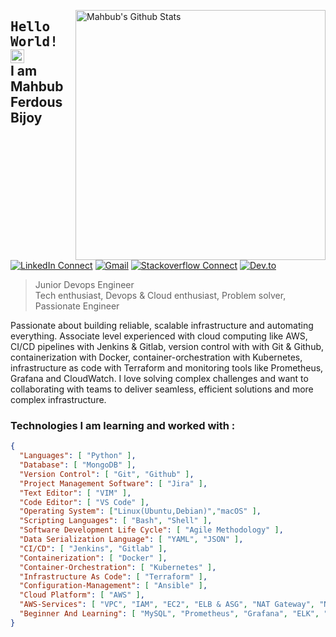 [<img align="right" width="400" src="https://github-readme-stats.vercel.app/api?username=Mahbub-Ferdous&&show_icons=true&theme=tokyonight&count_private=true" alt="Mahbub's Github Stats"/>](https://github.com/Mahbub-Ferdous)



## <samp>Hello World!</samp> <img src="https://github.com/mupezzuol/mupezzuol/blob/master/assets/earth.gif" width="22px" height="22px"><br/> I am Mahbub Ferdous Bijoy

[![LinkedIn Connect](https://img.shields.io/badge/%20-Connect-black?color=222244&labelColor=000000&logo=linkedin&logoColor=f5f7fe)](https://www.linkedin.com/in/mahbub-ferdous-a57a62153/)
[![Gmail](https://img.shields.io/badge/%20-Send%20Mail-black?color=222244&labelColor=000000&logo=gmail&logoColor=f5f7fe)](mailto:mahbubferdous14@gmail.com?subject=From%20GitHub&&body=Hi,%20there.%20Found%20you%20on%20GitHub!%20Let's%20talk%20about...)
[![Stackoverflow Connect](https://img.shields.io/badge/%20-Connect-black?color=222244&labelColor=000000&logo=stackoverflow&logoColor=f5f7fe)](https://stackoverflow.com/users/16545822/mahbub-ferdous-bijoy/)
[![Dev.to](https://img.shields.io/badge/%20-Connect-black?color=222244&labelColor=000000&logo=dev.to&logoColor=f5f7fe)](https://dev.to/mahhbubferdous/)

> Junior Devops Engineer <br />
> Tech enthusiast, Devops & Cloud enthusiast, Problem solver, Passionate Engineer

Passionate about building reliable, scalable infrastructure and automating everything. Associate level experienced with cloud computing like AWS, CI/CD pipelines with Jenkins & Gitlab, version control with with Git & Github, containerization with Docker, container-orchestration with Kubernetes, infrastructure as code with Terraform and monitoring tools like Prometheus, Grafana and CloudWatch. I love solving complex challenges and want to collaborating with teams to deliver seamless, efficient solutions and more complex infrastructure. 


### Technologies I am learning and worked with :


```json
{
  "Languages": [ "Python" ],
  "Database": [ "MongoDB" ],
  "Version Control": [ "Git", "Github" ],
  "Project Management Software": [ "Jira" ],
  "Text Editor": [ "VIM" ],
  "Code Editor": [ "VS Code" ],
  "Operating System": ["Linux(Ubuntu,Debian)","macOS" ],
  "Scripting Languages": [ "Bash", "Shell" ],
  "Software Development Life Cycle": [ "Agile Methodology" ],
  "Data Serialization Language": [ "YAML", "JSON" ],
  "CI/CD": [ "Jenkins", "Gitlab" ],
  "Containerization": [ "Docker" ],
  "Container-Orchestration": [ "Kubernetes" ],
  "Infrastructure As Code": [ "Terraform" ],
  "Configuration-Management": [ "Ansible" ],
  "Cloud Platform": [ "AWS" ],
  "AWS-Services": [ "VPC", "IAM", "EC2", "ELB & ASG", "NAT Gateway", "NACL & Security Groups", "S3", "RDS", "DynamoDB", "Route53", "AWS-Lambda", "CloudWatch"],
  "Beginner And Learning": [ "MySQL", "Prometheus", "Grafana", "ELK", "microservices", "RabbitMQ", "Redis", "SonarQube", "Nexus", "Trivy"]
}
```
